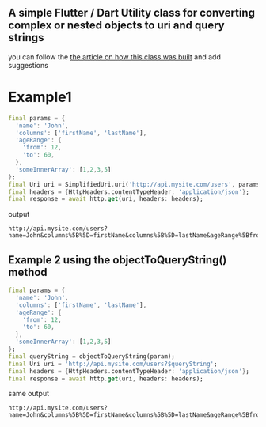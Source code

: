 ## A simple Flutter / Dart Utility class for converting complex or nested objects to uri and query strings

you can follow the [the article on how this class was built](https://jol.hashnode.dev/flutter-convert-complex-objects-nested-maps-lists-to-a-url-query-string) and add suggestions

# Example1 
``` dart
final params = {
  'name': 'John',
  'columns': ['firstName', 'lastName'],
  'ageRange': {
    'from': 12,
    'to': 60,
  },
  'someInnerArray': [1,2,3,5]
};
final Uri uri = SimplifiedUri.uri('http://api.mysite.com/users', params);
final headers = {HttpHeaders.contentTypeHeader: 'application/json'};
final response = await http.get(uri, headers: headers);
```
output
```
http://api.mysite.com/users?name=John&columns%5B%5D=firstName&columns%5B%5D=lastName&ageRange%5Bfrom%5D=12&ageRange%5Bto%5D=60&someInnerArray%5B%5D=1&someInnerArray%5B%5D=2&someInnerArray%5B%5D=3&someInnerArray%5B%5D=5
```

## Example 2 using the objectToQueryString() method
``` dart
final params = {
  'name': 'John',
  'columns': ['firstName', 'lastName'],
  'ageRange': {
    'from': 12,
    'to': 60,
  },
  'someInnerArray': [1,2,3,5]
};
final queryString = objectToQueryString(param);
final Uri uri = 'http://api.mysite.com/users?$queryString';
final headers = {HttpHeaders.contentTypeHeader: 'application/json'};
final response = await http.get(uri, headers: headers);

```

same output
```
http://api.mysite.com/users?name=John&columns%5B%5D=firstName&columns%5B%5D=lastName&ageRange%5Bfrom%5D=12&ageRange%5Bto%5D=60&someInnerArray%5B%5D=1&someInnerArray%5B%5D=2&someInnerArray%5B%5D=3&someInnerArray%5B%5D=5
```
